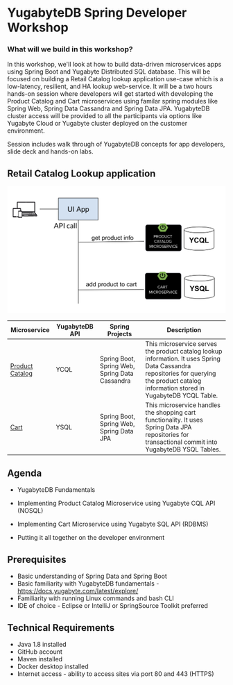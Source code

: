 # YugabyteDB Spring Developer Workshop

### What will we build in this workshop?

In this workshop, we'll look at how to build data-driven microservices apps using Spring Boot and Yugabyte Distributed SQL database. This will be focused on building a Retail Catalog lookup application use-case which is a low-latency, resilient, and HA lookup web-service. It will be a two hours hands-on session where developers will get started with developing the Product Catalog and Cart microservices using familar spring modules like Spring Web, Spring Data Cassandra and Spring Data JPA. YugabyteDB cluster access will be provided to all the participants via options like Yugabyte Cloud or Yugabyte cluster deployed on the customer environment. 

Session includes walk through of YugabyteDB concepts for app developers, slide deck and hands-on labs.


## Retail Catalog Lookup application


![Architecture of Retail Catalog Lookup application](images/retail-catalog-app.png)


 Microservice         | YugabyteDB API | Spring Projects | Description           |
| -------------------- | ---------------- | ---------------- | --------------------- |
| [Product Catalog](https://github.com/yugabyte/yugabyte-spring-workshop/tree/main/product-catalog-microservice) | YCQL | Spring Boot, Spring Web, Spring Data Cassandra | This microservice serves the product catalog lookup information. It uses Spring Data Cassandra repositories for querying the product catalog information stored in YugabyteDB YCQL Table.
| [Cart](https://github.com/yugabyte/yugabyte-spring-workshop/tree/main/cart-microservice) | YSQL | Spring Boot, Spring Web, Spring Data JPA | This microservice handles the shopping cart functionality. It uses Spring Data JPA repositories for transactional commit into YugabyteDB YSQL Tables.


## Agenda

- YugabyteDB Fundamentals


- Implementing Product Catalog Microservice using Yugabyte CQL API (NOSQL)


- Implementing Cart Microservice using Yugabyte SQL API (RDBMS)


- Putting it all together on the developer environment

## Prerequisites

- Basic understanding of Spring Data and Spring Boot
- Basic familiarity with YugabyteDB fundamentals - https://docs.yugabyte.com/latest/explore/
- Familiarity with running Linux commands and bash CLI
- IDE of choice - Eclipse or IntelliJ or SpringSource Toolkit preferred

## Technical Requirements

- Java 1.8 installed
- GitHub account
- Maven installed
- Docker desktop installed
- Internet access - ability to access sites via port 80 and 443 (HTTPS)





